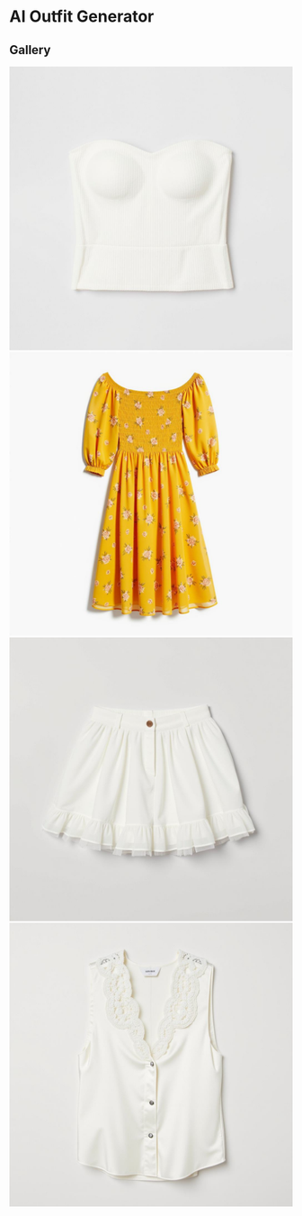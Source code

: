 # AI Outfit Generator

## Gallery

![image_1](./images/0a1dc9bca86b1dd01428d3fb61132951064c3a7ca421d6741678dda251f3e808.jpg)
![image_2](./images/00ad0328cdfd3394b5192433e110aca1520c58ce720bbf6a0ea0dad15631e486.jpg)
![image_3](./images/0b406fdc8f7fa606cab26f3684c13e5836f9939200475d67d863c71e7a5e70df.jpg)
![image_4](./images/0b760e24bb833987d658ec8d5aa9bb4dae0b29ae9027b14b7fd068e45ea713fe.jpg)